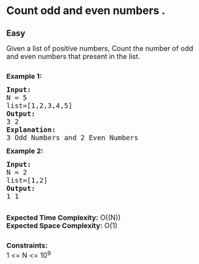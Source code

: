 # Count odd and even numbers .
## Easy
<div class="problems_problem_content__Xm_eO"><p><span style="font-size:18px">Given a list of positive numbers, Count the number of odd and even numbers that present in the list.</span><br>
&nbsp;</p>

<p><span style="font-size:18px"><strong>Example 1:</strong></span></p>

<pre><span style="font-size:18px"><strong>Input:</strong>
N = 5
list=[1,2,3,4,5]
<strong>Output:</strong>
3 2
<strong>Explanation:</strong>
3 Odd Numbers and 2 Even Numbers</span></pre>

<p><span style="font-size:18px"><strong>Example 2:</strong></span></p>

<pre><span style="font-size:18px"><strong>Input:</strong>
N = 2
list=[1,2]
<strong>Output:</strong>
1 1

</span></pre>

<p><span style="font-size:18px"><strong>Expected Time Complexity:</strong> O((N))<br>
<strong>Expected Space Complexity:</strong> O(1)</span><br>
&nbsp;</p>

<p><span style="font-size:18px"><strong>Constraints:</strong><br>
1 &lt;= N &lt;= 10<sup>9</sup></span></p>
</div>